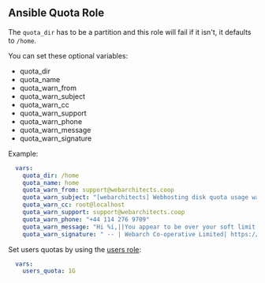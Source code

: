## Ansible Quota Role

The `quota_dir` has to be a partition and this role will fail if it isn't, it defaults to `/home`.

You can set these optional variables:

 * quota_dir
 * quota_name
 * quota_warn_from
 * quota_warn_subject
 * quota_warn_cc
 * quota_warn_support
 * quota_warn_phone
 * quota_warn_message
 * quota_warn_signature

Example:

```yml
  vars:
    quota_dir: /home
    quota_name: home
    quota_warn_from: support@webarchitects.coop
    quota_warn_subject: "[webarchitects] Webhosting disk quota usage warning"
    quota_warn_cc: root@localhost
    quota_warn_support: support@webarchitects.coop
    quota_warn_phone: "+44 114 276 9709"
    quota_warn_message: "Hi %i,||You appear to be over your soft limit for disk usage on %h.||There is a danger that your website will start to malfunction as a result of this.||Please either reduce your disk space usage or get in contact to have your limits raised.|"
    quota_warn_signature: " -- | Webarch Co-operative Limited| https://www.webarchitects.coop/| Contact: https://webarch.net/contact| Help:    https://docs.webarch.net/| Status:  https://www.webarch.info/|"
```

Set users quotas by using the [users role](https://git.coop/webarch/users):

```yml
  vars:
    users_quota: 1G
```
